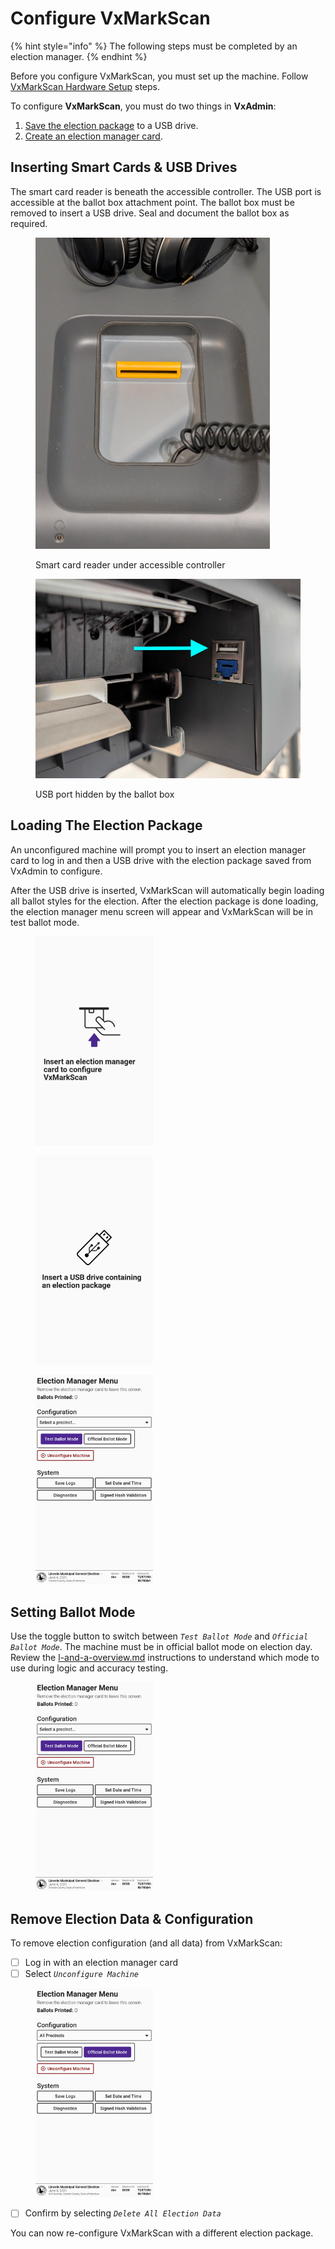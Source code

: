 # Configure VxMarkScan

{% hint style="info" %}
The following steps must be completed by an election manager.
{% endhint %}

Before you configure VxMarkScan, you must set up the machine. Follow [VxMarkScan Hardware Setup](vxmarkscan-hardware-setup.md) steps.

To configure **VxMarkScan**, you must do two things in **VxAdmin**:

1. [Save the election package](../vxadmin-system-setup/save-election-package.md) to a USB drive.
2. [Create an election manager card](../vxadmin-system-setup/programming-cards.md).

## Inserting Smart Cards & USB Drives

The smart card reader is beneath the accessible controller. The USB port is accessible at the ballot box attachment point. The ballot box must be removed to insert a USB drive. Seal and document the ballot box as required.

<div><figure><img src="../.gitbook/assets/PXL_20241119_204113175.jpg" alt="" width="375"><figcaption><p>Smart card reader under accessible controller</p></figcaption></figure> <figure><img src="../.gitbook/assets/PXL_20241125_222936358.jpg" alt="" width="563"><figcaption><p>USB port hidden by the ballot box</p></figcaption></figure></div>

## Loading The Election Package

An unconfigured machine will prompt you to insert an election manager card to log in and then a USB drive with the election package saved from VxAdmin to configure.

After the USB drive is inserted, VxMarkScan will automatically begin loading all ballot styles for the election. After the election package is done loading, the election manager menu screen will appear and VxMarkScan will be in test ballot mode.

<div><figure><img src="../.gitbook/assets/markscan-insert-card.png" alt="" width="188"><figcaption></figcaption></figure> <figure><img src="../.gitbook/assets/mk-insert-usb.png" alt="" width="188"><figcaption></figcaption></figure> <figure><img src="../.gitbook/assets/vxmark-config (1).png" alt="" width="188"><figcaption></figcaption></figure></div>

## Setting Ballot Mode

Use the toggle button to switch between _`Test Ballot Mode`_ and _`Official Ballot Mode`_. The machine must be in official ballot mode on election day. Review the [l-and-a-overview.md](../logic-and-accuracy-pre-election-testing/l-and-a-overview.md "mention") instructions to understand which mode to use during logic and accuracy testing.

<figure><img src="../.gitbook/assets/vxmark-config (1).png" alt="" width="188"><figcaption></figcaption></figure>

## Remove Election Data & Configuration

To remove election configuration (and all data) from VxMarkScan:

* [ ] Log in with an election manager card
* [ ] Select _`Unconfigure Machine`_

<figure><img src="../.gitbook/assets/vxmark-config-done.png" alt="" width="188"><figcaption></figcaption></figure>

* [ ] Confirm by selecting _`Delete All Election Data`_

You can now re-configure VxMarkScan with a different election package.
